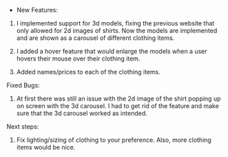 - New Features:

1) I implemented support for 3d models, fixing the previous website that only allowed for 2d images of shirts. Now the models are implemented and are shown as a carousel of different clothing items. 

2) I added a hover feature that would enlarge the models when a user hovers their mouse over their clothing item.

3) Added names/prices to each of the clothing items. 

Fixed Bugs:

1) At first there was still an issue with the 2d image of the shirt popping up on screen with the 3d carousel. I had to get rid of the feature and make sure that the 3d carousel worked as intended.

Next steps:

1) Fix lighting/sizing of clothing to your preference. Also, more clothing items would be nice.
